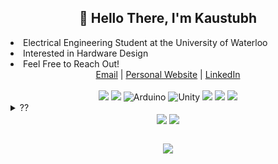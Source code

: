 <h2 align="center"> 👋 Hello There, I'm Kaustubh </h2>

<li>Electrical Engineering Student at the University of Waterloo</li>
<li>Interested in Hardware Design</li>
<li>Feel Free to Reach Out!</li>

<div align="center">
  <a href="mailto:kaustubhdoval@gmail.com">Email</a> |
  <a href="https://kdoval.com">Personal Website</a> |
  <a href="https://www.linkedin.com/in/kaustubhdoval/">LinkedIn</a>
</div>

<br>

<div align="center">
  <img src="https://img.shields.io/badge/c++%20-%2300599C.svg?&style=for-the-badge&logo=c%2B%2B&ogoColor=white"/> 
  <img src="https://img.shields.io/badge/python%20-%2314354C.svg?&style=for-the-badge&logo=python&logoColor=white"/>  
  <img alt="Arduino" src="https://img.shields.io/badge/-Arduino-00979D?style=for-the-badge&logo=Arduino&logoColor=white"/>
  <img alt="Unity" src="https://img.shields.io/badge/Altium-%23000000.svg?style=for-the-badge&logo=altium-designer&logoColor=white"/> 
  <img src="https://img.shields.io/badge/JavaScript%20-%23ffff00.svg?&style=for-the-badge&logo=javascript&logoColor=black"/>
  <img src="https://img.shields.io/badge/html5%20-%23E34F26.svg?&style=for-the-badge&logo=html5&logoColor=white"/> 
  <img src="https://img.shields.io/badge/css3%20-%231572B6.svg?&style=for-the-badge&logo=css3&logoColor=white"/>
</div>

<details>
<summary> ?? </summary>
  <img src='https://github.com/SKAI-24/SKAI-24/blob/main/yes.gif' align='center'>
</details>

<div align="center">
  <img align="center" src='https://github-readme-stats.vercel.app/api?username=kaustubhdoval&show_icons=true&theme=gotham&count_private=true&line_height=40'  align="left" />
  <img align="center" src='https://github-readme-stats.vercel.app/api/top-langs/?username=kaustubhdoval&langs_count=5&theme=gotham' />
</div>

<br>

<p align="center">
<img src="https://badges.pufler.dev/visits/SKAI-24/SKAI-24?color=black&logo=github" />
</p>
<!---
SKAI-24/SKAI-24 is a ✨ special ✨ repository because its `README.md` (this file) appears on your GitHub profile.
You can click the Preview link to take a look at your changes.
--->

